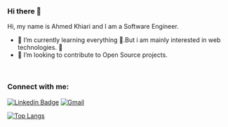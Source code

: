 ### Hi there 👋 
Hi, my name is Ahmed Khiari and I am a Software Engineer.
- 🌱 I’m currently learning everything 🤣.But i am mainly interested in web technologies. 💪 
- 👯 I’m looking to contribute to Open Source projects.
 <br>
 

 </abc>

### Connect with me:
[![Linkedin Badge](https://img.shields.io/badge/-Ahmedkr-blue?style=flat-square&logo=Linkedin&logoColor=white&link=https://www.linkedin.com/in/ahmedkr/)](https://www.linkedin.com/in/ahmedkr/)
[![Gmail](https://img.shields.io/badge/-Ahmedkr-c14438?style=flat&logo=Gmail&logoColor=white)](mailto:ahmed.khiari2@esprit.tn)

[![Top Langs](https://github-readme-stats.vercel.app/api/top-langs/?username=Ahmedkr5&layout=compact)](https://github.com/anuraghazra/github-readme-stats)



